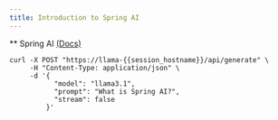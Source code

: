 ```yaml
---
title: Introduction to Spring AI
---
```


** Spring AI [(Docs)](https://docs.spring.io/spring-ai/reference/)


```execute
curl -X POST "https://llama-{{session_hostname}}/api/generate" \
     -H "Content-Type: application/json" \
     -d '{
           "model": "llama3.1",
           "prompt": "What is Spring AI?",
           "stream": false
         }'
```